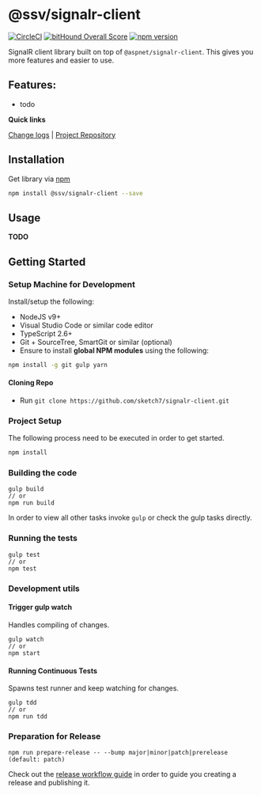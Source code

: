 [projectUri]: https://github.com/sketch7signalr-client
[projectGit]: https://github.com/sketch7/signalr-client.git
[changeLog]: ./CHANGELOG.md
[releaseWorkflowWiki]: ./docs/RELEASE-WORKFLOW.md

[npm]: https://www.npmjs.com

# @ssv/signalr-client
[![CircleCI](https://circleci.com/gh/sketch7/signalr-client.svg?style=shield)](https://circleci.com/gh/sketch7/signalr-client)
[![bitHound Overall Score](https://www.bithound.io/github/sketch7/signalr-client/badges/score.svg)](https://www.bithound.io/github/sketch7/signalr-client)
[![npm version](https://badge.fury.io/js/%40ssv%2Fsignalr-client.svg)](https://badge.fury.io/js/%40ssv%2Fsignalr-client)

SignalR client library built on top of `@aspnet/signalr-client`. This gives you more features and easier to use.

## Features:
* todo 


**Quick links**

[Change logs][changeLog] | [Project Repository][projectUri]

## Installation

Get library via [npm]
```bash
npm install @ssv/signalr-client --save
```

## Usage
**TODO**


## Getting Started

### Setup Machine for Development
Install/setup the following:

- NodeJS v9+
- Visual Studio Code or similar code editor
- TypeScript 2.6+
- Git + SourceTree, SmartGit or similar (optional)
- Ensure to install **global NPM modules** using the following:


```bash
npm install -g git gulp yarn
```


#### Cloning Repo

- Run `git clone https://github.com/sketch7/signalr-client.git`


### Project Setup
The following process need to be executed in order to get started.

```bash
npm install
```


### Building the code

```
gulp build
// or
npm run build
```
In order to view all other tasks invoke `gulp` or check the gulp tasks directly.

### Running the tests

```
gulp test
// or
npm test
```


### Development utils

#### Trigger gulp watch
Handles compiling of changes.
```
gulp watch
// or
npm start
```


#### Running Continuous Tests
Spawns test runner and keep watching for changes.
```
gulp tdd
// or
npm run tdd
```


### Preparation for Release

```
npm run prepare-release -- --bump major|minor|patch|prerelease (default: patch)
```
Check out the [release workflow guide][releaseWorkflowWiki] in order to guide you creating a release and publishing it.